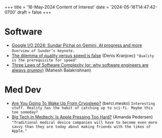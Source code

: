 +++
title = '16-May-2024 Content of Interest'
date = '2024-05-16T14:47:42-0700'
draft = false
+++


# Software

-   [Google I/O 2024: Sundar Pichai on Gemini, AI progress and more](https://blog.google/inside-google/message-ceo/google-io-2024-keynote-sundar-pichai/) `Overview of Sundar’s keynote.`
-   [The dilemma of quality versus speed is false](https://shiftmag.dev/the-dilemma-of-quality-versus-speed-is-false-3310/) (Denis Kranjcec)
    `"Quality is the prerequisite for speed"`
-   [Three Laws of Software Complexity (or: why software engineers are always grumpy)](https://maheshba.bitbucket.io/blog/2024/05/08/2024-ThreeLaws.html) (Mahesh Balakrishnan)


# Med Dev

-   [Are You Going To Wake Up From Cryosleep?](https://medicalfuturist.com/are-you-going-to-wake-up-from-cryosleep) (berci.mesko)
    `Interesting stuff. Reality has the habit of catching up to sci-fi. Maybe this too someday?`
-   [Big Tech in Medtech: Is Apple Pressing Too Hard?](https://www.google.com/url?rct=j&sa=t&url=https://www.mddionline.com/digital-health/big-tech-in-medtech-is-apple-pressing-too-hard-&ct=ga&cd=CAIyGjdmYTYyZTUxM2FiM2QxMmY6Y29tOmVuOlVT&usg=AOvVaw1pEpX1X_dD8DF6wHogCDDQ)
    (Amanda Pedersen) `"Traditional medical device companies will have to become even more savvy than they are today about making friends with the likes of Apple."`

